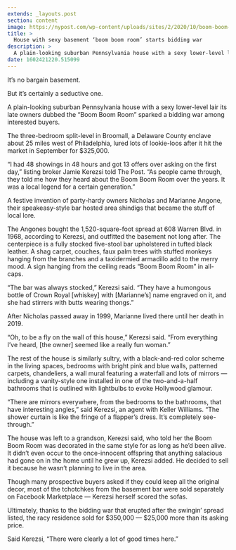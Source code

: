 ```yaml
--- 
extends: _layouts.post 
section: content 
image: https://nypost.com/wp-content/uploads/sites/2/2020/10/boom-boom-room.jpg?quality=90&strip=all&w=1200 
title: > 
  House with sexy basement ‘boom boom room’ starts bidding war 
description: > 
  A plain-looking suburban Pennsylvania house with a sexy lower-level lair its late owners dubbed the “Boom Boom Room” sparked a bidding war among interested buyers.“I had 48 showings in 48 hours and got 13 offers over asking on the first day,” listing broker Jamie Kerezsi told The Post.“As people came through, they told me how they heard about the Boom Boom Room over the years.A sign hanging from the ceiling reads “Boom Boom Room” in all-caps.It’s completely see-through.”The house was left to a grandson, Kerezsi said, who told her the Boom Boom Room was decorated in the same style for as long as he’d been alive. 
date: 1602421220.515099 
--- 
```

It’s no bargain basement.

But it’s certainly a seductive one.

A plain-looking suburban Pennsylvania house with a sexy lower-level lair its late owners dubbed the “Boom Boom Room” sparked a bidding war among interested buyers.

The three-bedroom split-level in Broomall, a Delaware County enclave about 25 miles west of Philadelphia, lured lots of lookie-loos after it hit the market in September for $325,000.

“I had 48 showings in 48 hours and got 13 offers over asking on the first day,” listing broker Jamie Kerezsi told The Post. “As people came through, they told me how they heard about the Boom Boom Room over the years. It was a local legend for a certain generation.”

A festive invention of party-hardy owners Nicholas and Marianne Angone, their speakeasy-style bar hosted area shindigs that became the stuff of local lore.

The Angones bought the 1,520-square-foot spread at 608 Warren Blvd. in 1968, according to Kerezsi, and outfitted the basement not long after. The centerpiece is a fully stocked five-stool bar upholstered in tufted black leather. A shag carpet, couches, faux palm trees with stuffed monkeys hanging from the branches and a taxidermied armadillo add to the merry mood. A sign hanging from the ceiling reads “Boom Boom Room” in all-caps.

“The bar was always stocked,” Kerezsi said. “They have a humongous bottle of Crown Royal [whiskey] with [Marianne’s] name engraved on it, and she had stirrers with butts wearing thongs.”

After Nicholas passed away in 1999, Marianne lived there until her death in 2019.

“Oh, to be a fly on the wall of this house,” Kerezsi said. “From everything I’ve heard, [the owner] seemed like a really fun woman.”

The rest of the house is similarly sultry, with a black-and-red color scheme in the living spaces, bedrooms with bright pink and blue walls, patterned carpets, chandeliers, a wall mural featuring a waterfall and lots of mirrors — including a vanity-style one installed in one of the two-and-a-half bathrooms that is outlined with lightbulbs to evoke Hollywood glamour.

“There are mirrors everywhere, from the bedrooms to the bathrooms, that have interesting angles,” said Kerezsi, an agent with Keller Williams. “The shower curtain is like the fringe of a flapper’s dress. It’s completely see-through.”

The house was left to a grandson, Kerezsi said, who told her the Boom Boom Room was decorated in the same style for as long as he’d been alive. It didn’t even occur to the once-innocent offspring that anything salacious had gone on in the home until he grew up, Kerezsi added. He decided to sell it because he wasn’t planning to live in the area.

Though many prospective buyers asked if they could keep all the original decor, most of the tchotchkes from the basement bar were sold separately on Facebook Marketplace — Kerezsi herself scored the sofas.

Ultimately, thanks to the bidding war that erupted after the swingin’ spread listed, the racy residence sold for $350,000 — $25,000 more than its asking price.

Said Kerezsi, “There were clearly a lot of good times here.”